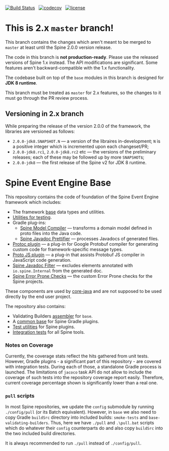 [![Build Status](https://travis-ci.com/SpineEventEngine/base.svg?branch=master)](https://travis-ci.com/SpineEventEngine/base) &nbsp;
[![codecov](https://codecov.io/gh/SpineEventEngine/base/branch/master/graph/badge.svg)](https://codecov.io/gh/SpineEventEngine/base) &nbsp;
[![license](https://img.shields.io/badge/license-Apache%20License%202.0-blue.svg?style=flat)](http://www.apache.org/licenses/LICENSE-2.0)

# This is 2.x `master` branch!

This branch contains the changes which aren't meant to be merged to `master` 
at least until the Spine 2.0.0 version release.

The code in this branch is **not production-ready**. Please use the released versions of 
Spine 1.x instead. The API modifications are significant. Some features aren't backward-compatible
with the 1.x functionality.

The codebase built on top of the `base` modules in this branch is designed for **JDK 8 runtime**.

This branch must be treated as `master` for 2.x features, so the changes to it must go
through the PR review process.
 
## Versioning in 2.x branch

While preparing the release of the version 2.0.0 of the framework, the libraries are versioned 
as follows:

* `2.0.0-jdk8.SNAPSHOT.N` — a version of the libraires in-development; `N` is a positive integer 
which is incremented upon each changeset/PR;
* `2.0.0-jdk8.rc1`, `2.0.0-jdk8.rc2` etc  — the versions of the preliminary releases; 
each of these may be followed up by more `SNAPSHOT`s;
* `2.0.0-jdk8` — the first release of the Spine v2 for JDK 8 runtime.    

# Spine Event Engine Base

This repository contains the code of foundation of the Spine Event Engine framework which includes:

* The framework [base](base) data types and utilities.
* [Utilities for testing](testlib).
* Gradle plug-ins:
  * [Spine Model Compiler](tools/model-compiler) — transforms a domain model defined in proto files 
    into the Java code.
  * [Spine Javadoc Prettifier](tools/javadoc-prettifier) — processes Javadocs of generated files.
* [Protoc plugin](tools/protoc-plugin) — a plug-in for Google Protobuf compiler for generating 
  custom code for framework-specific message types.
* [Proto JS plugin](tools/proto-js-plugin) — a plug-in that assists Protobuf JS compiler in 
  JavaScript code generation.
* [Spine Javadoc Filter](tools/javadoc-filter) — excludes elements annotated with 
  `io.spine.Internal` from the generated doc.
* [Spine Error Prone Checks](tools/errorprone-checks) — the custom Error Prone checks for the
  Spine projects.

These components are used by [core-java](https://github.com/SpineEventEngine/core-java) and are not
supposed to be used directly by the end user project.

The repository also contains:

* Validating Builders [assembler](base-validating-builders) for `base`.
* A [common base](tools/plugin-base) for Spine Gradle plugins.
* [Test utilities](tools/plugin-testlib) for Spine plugins.
* [Integration tests](tools/smoke-tests) for all Spine tools.

### Notes on Coverage

Currently, the coverage stats reflect the hits gathered from unit tests. However, Gradle plugins - 
a significant part of this repository - are covered with integration tests. During each of those, a 
standalone Gradle process is launched. The limitations of `jacoco` task API do not allow to include 
the coverage of such tests into the repository coverage report easily. Therefore, current coverage 
percentage shown is significantly lower than a real one.

### `pull` scripts

In most Spine repositories, we update the `config` submodule by running `./config/pull` (or its
Batch equivalent). However, in `base` we also need to copy Gradle `buildSrc` directory into included
builds: `smoke-tests` and `base-validating-builders`. Thus, here we have `./pull` and `.\pull.bat`
scripts which do whatever their `config` counterparts do and also copy `buildSrc` into the two
included build directories.

It is always recommended to run `./pull` instead of `./config/pull`.
